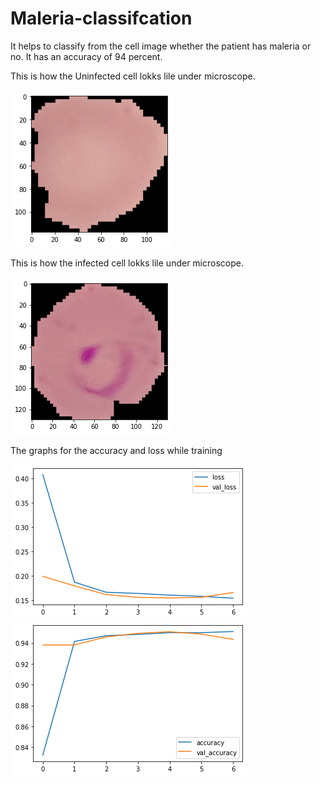 # Maleria-classifcation

It helps to classify from the cell image whether the patient has maleria or no.
It has an accuracy of 94 percent.

This is how the Uninfected cell lokks lile under microscope.




![](uninfect.png)


This is how the infected cell lokks lile under microscope.





![](infected.png)



The graphs for the accuracy and loss while training





![](cell_loss.png)![](cell_acc.png)

